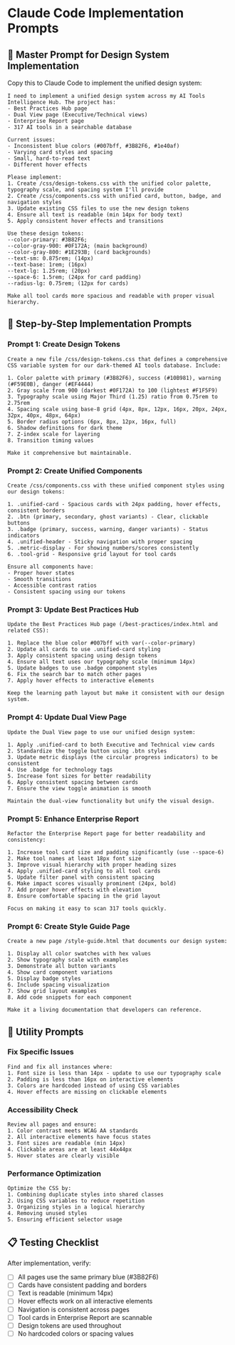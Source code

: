 # Claude Code Implementation Prompts

## 🚀 Master Prompt for Design System Implementation

Copy this to Claude Code to implement the unified design system:

```
I need to implement a unified design system across my AI Tools Intelligence Hub. The project has:
- Best Practices Hub page
- Dual View page (Executive/Technical views)
- Enterprise Report page
- 317 AI tools in a searchable database

Current issues:
- Inconsistent blue colors (#007bff, #3B82F6, #1e40af)
- Varying card styles and spacing
- Small, hard-to-read text
- Different hover effects

Please implement:
1. Create /css/design-tokens.css with the unified color palette, typography scale, and spacing system I'll provide
2. Create /css/components.css with unified card, button, badge, and navigation styles
3. Update existing CSS files to use the new design tokens
4. Ensure all text is readable (min 14px for body text)
5. Apply consistent hover effects and transitions

Use these design tokens:
--color-primary: #3B82F6;
--color-gray-900: #0F172A; (main background)
--color-gray-800: #1E293B; (card backgrounds)
--text-sm: 0.875rem; (14px)
--text-base: 1rem; (16px)
--text-lg: 1.25rem; (20px)
--space-6: 1.5rem; (24px for card padding)
--radius-lg: 0.75rem; (12px for cards)

Make all tool cards more spacious and readable with proper visual hierarchy.
```

## 📝 Step-by-Step Implementation Prompts

### Prompt 1: Create Design Tokens
```
Create a new file /css/design-tokens.css that defines a comprehensive CSS variable system for our dark-themed AI tools database. Include:

1. Color palette with primary (#3B82F6), success (#10B981), warning (#F59E0B), danger (#EF4444)
2. Gray scale from 900 (darkest #0F172A) to 100 (lightest #F1F5F9)
3. Typography scale using Major Third (1.25) ratio from 0.75rem to 2.75rem
4. Spacing scale using base-8 grid (4px, 8px, 12px, 16px, 20px, 24px, 32px, 40px, 48px, 64px)
5. Border radius options (6px, 8px, 12px, 16px, full)
6. Shadow definitions for dark theme
7. Z-index scale for layering
8. Transition timing values

Make it comprehensive but maintainable.
```

### Prompt 2: Create Unified Components
```
Create /css/components.css with these unified component styles using our design tokens:

1. .unified-card - Spacious cards with 24px padding, hover effects, consistent borders
2. .btn (primary, secondary, ghost variants) - Clear, clickable buttons
3. .badge (primary, success, warning, danger variants) - Status indicators
4. .unified-header - Sticky navigation with proper spacing
5. .metric-display - For showing numbers/scores consistently
6. .tool-grid - Responsive grid layout for tool cards

Ensure all components have:
- Proper hover states
- Smooth transitions
- Accessible contrast ratios
- Consistent spacing using our tokens
```

### Prompt 3: Update Best Practices Hub
```
Update the Best Practices Hub page (/best-practices/index.html and related CSS):

1. Replace the blue color #007bff with var(--color-primary)
2. Update all cards to use .unified-card styling
3. Apply consistent spacing using design tokens
4. Ensure all text uses our typography scale (minimum 14px)
5. Update badges to use .badge component styles
6. Fix the search bar to match other pages
7. Apply hover effects to interactive elements

Keep the learning path layout but make it consistent with our design system.
```

### Prompt 4: Update Dual View Page
```
Update the Dual View page to use our unified design system:

1. Apply .unified-card to both Executive and Technical view cards
2. Standardize the toggle button using .btn styles
3. Update metric displays (the circular progress indicators) to be consistent
4. Use .badge for technology tags
5. Increase font sizes for better readability
6. Apply consistent spacing between cards
7. Ensure the view toggle animation is smooth

Maintain the dual-view functionality but unify the visual design.
```

### Prompt 5: Enhance Enterprise Report
```
Refactor the Enterprise Report page for better readability and consistency:

1. Increase tool card size and padding significantly (use --space-6)
2. Make tool names at least 18px font size
3. Improve visual hierarchy with proper heading sizes
4. Apply .unified-card styling to all tool cards
5. Update filter panel with consistent spacing
6. Make impact scores visually prominent (24px, bold)
7. Add proper hover effects with elevation
8. Ensure comfortable spacing in the grid layout

Focus on making it easy to scan 317 tools quickly.
```

### Prompt 6: Create Style Guide Page
```
Create a new page /style-guide.html that documents our design system:

1. Display all color swatches with hex values
2. Show typography scale with examples
3. Demonstrate all button variants
4. Show card component variations
5. Display badge styles
6. Include spacing visualization
7. Show grid layout examples
8. Add code snippets for each component

Make it a living documentation that developers can reference.
```

## 🔧 Utility Prompts

### Fix Specific Issues
```
Find and fix all instances where:
1. Font size is less than 14px - update to use our typography scale
2. Padding is less than 16px on interactive elements
3. Colors are hardcoded instead of using CSS variables
4. Hover effects are missing on clickable elements
```

### Accessibility Check
```
Review all pages and ensure:
1. Color contrast meets WCAG AA standards
2. All interactive elements have focus states
3. Font sizes are readable (min 14px)
4. Clickable areas are at least 44x44px
5. Hover states are clearly visible
```

### Performance Optimization
```
Optimize the CSS by:
1. Combining duplicate styles into shared classes
2. Using CSS variables to reduce repetition
3. Organizing styles in a logical hierarchy
4. Removing unused styles
5. Ensuring efficient selector usage
```

## 📋 Testing Checklist

After implementation, verify:
- [ ] All pages use the same primary blue (#3B82F6)
- [ ] Cards have consistent padding and borders
- [ ] Text is readable (minimum 14px)
- [ ] Hover effects work on all interactive elements
- [ ] Navigation is consistent across pages
- [ ] Tool cards in Enterprise Report are scannable
- [ ] Design tokens are used throughout
- [ ] No hardcoded colors or spacing values
